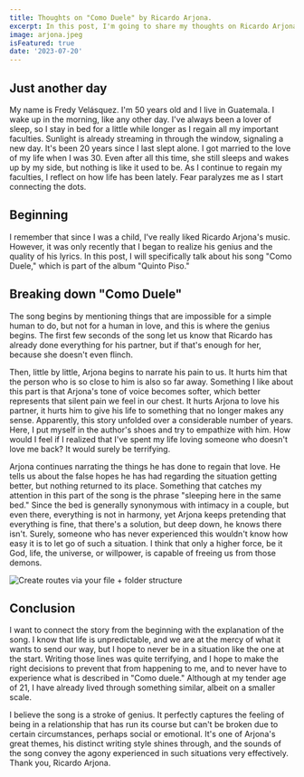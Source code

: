 ```yaml
---
title: Thoughts on "Como Duele" by Ricardo Arjona.
excerpt: In this post, I'm going to share my thoughts on Ricardo Arjona's song "Como Duele." In an exercise of schizophrenia, I want to discuss this from different perspectives.
image: arjona.jpeg
isFeatured: true
date: '2023-07-20'
---
```


## Just another day

My name is Fredy Velásquez. I'm 50 years old and I live in Guatemala. I wake up in the morning, like any other day. I've always been a lover of sleep, so I stay in bed for a little while longer as I regain all my important faculties. Sunlight is already streaming in through the window, signaling a new day. It's been 20 years since I last slept alone. I got married to the love of my life when I was 30. Even after all this time, she still sleeps and wakes up by my side, but nothing is like it used to be. As I continue to regain my faculties, I reflect on how life has been lately. Fear paralyzes me as I start connecting the dots.



## Beginning

I remember that since I was a child, I've really liked Ricardo Arjona's music. However, it was only recently that I began to realize his genius and the quality of his lyrics. In this post, I will specifically talk about his song "Como Duele," which is part of the album "Quinto Piso."

## Breaking down "Como Duele"

The song begins by mentioning things that are impossible for a simple human to do, but not for a human in love, and this is where the genius begins. The first few seconds of the song let us know that Ricardo has already done everything for his partner, but if that's enough for her, because she doesn't even flinch.

Then, little by little, Arjona begins to narrate his pain to us. It hurts him that the person who is so close to him is also so far away. Something I like about this part is that Arjona's tone of voice becomes softer, which better represents that silent pain we feel in our chest. It hurts Arjona to love his partner, it hurts him to give his life to something that no longer makes any sense. Apparently, this story unfolded over a considerable number of years. Here, I put myself in the author's shoes and try to empathize with him. How would I feel if I realized that I've spent my life loving someone who doesn't love me back? It would surely be terrifying.

Arjona continues narrating the things he has done to regain that love. He tells us about the false hopes he has had regarding the situation getting better, but nothing returned to its place. Something that catches my attention in this part of the song is the phrase "sleeping here in the same bed." Since the bed is generally synonymous with intimacy in a couple, but even there, everything is not in harmony, yet Arjona keeps pretending that everything is fine, that there's a solution, but deep down, he knows there isn't. Surely, someone who has never experienced this wouldn't know how easy it is to let go of such a situation. I think that only a higher force, be it God, life, the universe, or willpower, is capable of freeing us from those demons.

![Create routes via your file + folder structure](arjona4.jpeg)

## Conclusion

I want to connect the story from the beginning with the explanation of the song. I know that life is unpredictable, and we are at the mercy of what it wants to send our way, but I hope to never be in a situation like the one at the start. Writing those lines was quite terrifying, and I hope to make the right decisions to prevent that from happening to me, and to never have to experience what is described in "Como duele." Although at my tender age of 21, I have already lived through something similar, albeit on a smaller scale.

I believe the song is a stroke of genius. It perfectly captures the feeling of being in a relationship that has run its course but can't be broken due to certain circumstances, perhaps social or emotional. It's one of Arjona's great themes, his distinct writing style shines through, and the sounds of the song convey the agony experienced in such situations very effectively. Thank you, Ricardo Arjona.